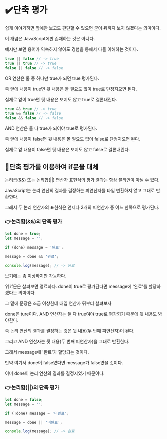 # ✔️단축 평가

쉽게 이야기하면 앞에만 보고도 판단할 수 있으면 굳이 뒤까지 보지 않겠다는 의미이다.

이 개념은 JavaScript에만 존재하는 것은 아니다.

예시만 보면 용어가 익숙하지 않아도 경험을 통해서 다들 이해하는 것이다.

```javascript
true || false // -> true
true || true // -> true
false || false // -> false
```

OR 연산은 둘 중 하나만 true가 되면 true 평가된다.

즉 앞에 내용이 true면 뒷 내용은 볼 필요도 없이 true로 단정지으면 된다.

실제로 앞이 true면 뒷 내용은 보지도 않고 true로 결론내린다.

```javaScript
true && true // -> true
true && false // -> false
false && false // -> false
```

AND 연산은 둘 다 true가 되어야 true로 평가된다.

즉 앞에 내용이 false면 뒷 내용은 볼 필요도 없이 false로 단정지으면 된다.

실제로 앞 내용이 false면 뒷 내용은 보지도 않고 false로 결론내린다.

## 📌단축 평가를 이용하여 if문을 대체

논리곱(&&) 또는 논리합(||) 연산자 표현식의 평가 결과는 항상 불리언이 아닐 수 있다.

JavaScript는 논리 연산의 결과를 결정하는 피연산자를 타입 변환하지 않고 그대로 반환한다.

그래서 두 논리 연산자의 표현식은 언제나 2개의 피연산자 중 어느 한쪽으로 평가된다.

### 👉논리합(&&)의 단축 평가

```javascript
let done = true;
let message = '';

if (done) message = '완료';

message = done && '완료';

console.log(message); // -> 완료
```

보기에는 좀 이상하지만 가능하다.

위 if문은 살펴보면 명료하다. done이 true로 평가된다면 message에 '완료'를 할당하겠다는 의미이다.

그 밑에 문장은 조금 이상한데 대입 연산자 뒤부터 살펴보자

done은 ture이다. AND 연산자는 둘 다 true여야 true로 평가되기 때문에 뒷 내용도 봐야한다.

즉 논리 연산의 결과를 결정하는 것은 뒷 내용(두 번째 피연산자)이 된다.

그리고 AND 연산자는 뒷 내용(두 번째 피연산자)을 그대로 반환한다.

그래서 message에 '완료'가 할당되는 것이다.

만약 여기서 done이 false였다면 message가 false였을 것이다.

이미 done이 논리 연산의 결과를 결정지었기 때문이다.

### 👉논리합(||)의 단축 평가

```javascript
let done = false;
let message = '';

if (!done) message = '미완료';

message = done || '미완료';

console.log(message); // -> 완료
```
